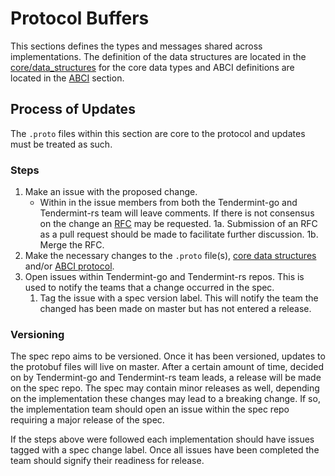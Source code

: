 # Protocol Buffers

This sections defines the types and messages shared across implementations. The definition of the data structures are located in the [core/data_structures](../spec/core/data_structures.md) for the core data types and ABCI definitions are located in the [ABCI](../spec/abci/README.md) section.

## Process of Updates

The `.proto` files within this section are core to the protocol and updates must be treated as such.

### Steps

1. Make an issue with the proposed change.
   - Within in the issue members from both the Tendermint-go and Tendermint-rs team will leave comments. If there is not consensus on the change an [RFC](../rfc/README.md) may be requested.
  1a. Submission of an RFC as a pull request should be made to facilitate further discussion.
  1b. Merge the RFC.
2. Make the necessary changes to the `.proto` file(s), [core data structures](../spec/core/data_structures.md) and/or [ABCI protocol](../spec/abci/apps.md).
3. Open issues within Tendermint-go and Tendermint-rs repos. This is used to notify the teams that a change occurred in the spec.
   1. Tag the issue with a spec version label. This will notify the team the changed has been made on master but has not entered a release.

### Versioning

The spec repo aims to be versioned. Once it has been versioned, updates to the protobuf files will live on master. After a certain amount of time, decided on by Tendermint-go and Tendermint-rs team leads, a release will be made on the spec repo. The spec may contain minor releases as well, depending on the implementation these changes may lead to a breaking change. If so, the implementation team should open an issue within the spec repo requiring a major release of the spec.

If the steps above were followed each implementation should have issues tagged with a spec change label. Once all issues have been completed the team should signify their readiness for release.
